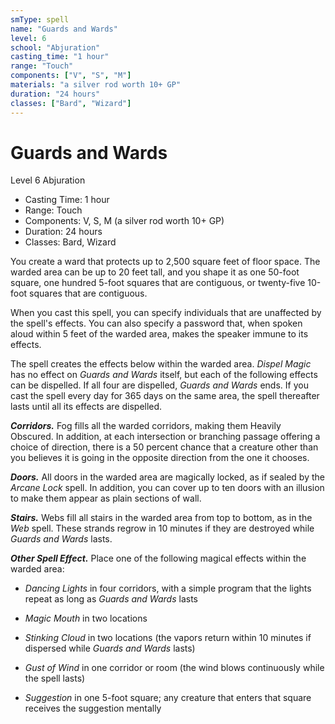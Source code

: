 ```yaml
---
smType: spell
name: "Guards and Wards"
level: 6
school: "Abjuration"
casting_time: "1 hour"
range: "Touch"
components: ["V", "S", "M"]
materials: "a silver rod worth 10+ GP"
duration: "24 hours"
classes: ["Bard", "Wizard"]
---
```


# Guards and Wards
Level 6 Abjuration

- Casting Time: 1 hour
- Range: Touch
- Components: V, S, M (a silver rod worth 10+ GP)
- Duration: 24 hours
- Classes: Bard, Wizard

You create a ward that protects up to 2,500 square feet of floor space. The warded area can be up to 20 feet tall, and you shape it as one 50-foot square, one hundred 5-foot squares that are contiguous, or twenty-five 10-foot squares that are contiguous.

When you cast this spell, you can specify individuals that are unaffected by the spell's effects. You can also specify a password that, when spoken aloud within 5 feet of the warded area, makes the speaker immune to its effects.

The spell creates the effects below within the warded area. *Dispel Magic* has no effect on *Guards and Wards* itself, but each of the following effects can be dispelled. If all four are dispelled, *Guards and Wards* ends. If you cast the spell every day for 365 days on the same area, the spell thereafter lasts until all its effects are dispelled.

**_Corridors._** Fog fills all the warded corridors, making them Heavily Obscured. In addition, at each intersection or branching passage offering a choice of direction, there is a 50 percent chance that a creature other than you believes it is going in the opposite direction from the one it chooses.

**_Doors._** All doors in the warded area are magically locked, as if sealed by the *Arcane Lock* spell. In addition, you can cover up to ten doors with an illusion to make them appear as plain sections of wall.

**_Stairs._** Webs fill all stairs in the warded area from top to bottom, as in the *Web* spell. These strands regrow in 10 minutes if they are destroyed while *Guards and Wards* lasts.

**_Other Spell Effect._** Place one of the following magical effects within the warded area:

- *Dancing Lights* in four corridors, with a simple program that the lights repeat as long as *Guards and Wards* lasts

- *Magic Mouth* in two locations

- *Stinking Cloud* in two locations (the vapors return within 10 minutes if dispersed while *Guards and Wards* lasts)

- *Gust of Wind* in one corridor or room (the wind blows continuously while the spell lasts)

- *Suggestion* in one 5-foot square; any creature that enters that square receives the suggestion mentally

